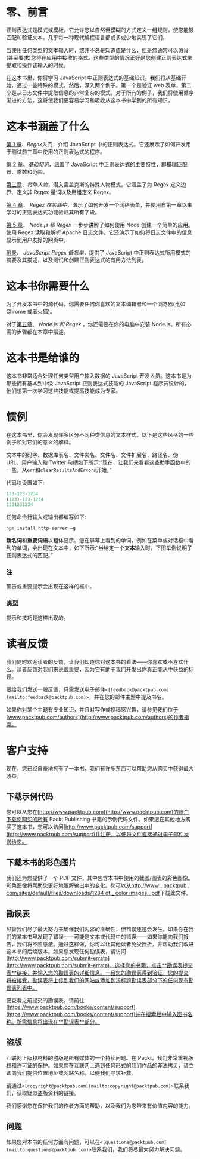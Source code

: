 # 零、前言

正则表达式是模式或模板，它允许您以自然但模糊的方式定义一组规则，使您能够匹配和验证文本。几乎每一种现代编程语言都或多或少地实现了它们。

当使用任何类型的文本输入时，您并不总是知道值是什么，但是您通常可以假设(甚至要求)您将在应用中接收的格式。这些类型的情况正好是您创建正则表达式来提取和操作该输入的时候。

在这本书里，你将学习 JavaScript 中正则表达式的基础知识。我们将从基础开始，通过一些特殊的模式，然后，深入两个例子。第一个是验证 web 表单，第二个是从日志文件中提取信息的非常复杂的模式。对于所有的例子，我们将使用循序渐进的方法，这将使我们更容易学习和吸收从这本书中学到的所有知识。

# 这本书涵盖了什么

[第 1 章](1.html "Chapter 1. Getting Started with Regex")、*Regex*入门，介绍 JavaScript 中的正则表达式。它还展示了如何开发用于测试前三章中使用的正则表达式的程序。

[第 2 章](2.html "Chapter 2. The Basics")、*基础知识*，涵盖了 JavaScript 中正则表达式的主要特性，即模糊匹配器、乘数和范围。

[第三章](3.html "Chapter 3. Special Characters")、*特殊人物*，潜入雷盖克斯的特殊人物模式。它涵盖了为 Regex 定义边界、定义非 Regex 量词以及用组定义 Regex。

[第 4 章](4.html "Chapter 4. Regex in Practice")、 *Regex 在实践中*，演示了如何开发一个网络表单，并使用自第一章以来学习的正则表达式功能验证其所有字段。

[第 5 章](5.html "Chapter 5. Node.js and Regex")、 *Node.js 和 Regex* 一步步讲解了如何使用 Node 创建一个简单的应用。使用 Regex 读取和解析 Apache 日志文件。它还演示了如何将日志文件中的信息显示到用户友好的网页中。

[附录](6.html "Appendix A. JavaScript Regex Cheat Sheet")、 *JavaScript Regex 备忘单*，提供了 JavaScript 中正则表达式所用模式的摘要及其描述，以及测试和创建正则表达式的有用方法列表。

# 这本书你需要什么

为了开发本书中的源代码，你需要任何你喜欢的文本编辑器和一个浏览器(比如 Chrome 或者火狐)。

对于[第五章](5.html "Chapter 5. Node.js and Regex")、 *Node.js 和 Regex* ，你还需要在你的电脑中安装 Node.js。所有必需的步骤都在本章中描述。

# 这本书是给谁的

这本书非常适合处理任何类型用户输入数据的 JavaScript 开发人员。这本书是为那些拥有基本到中级 JavaScript 正则表达式技能的 JavaScript 程序员设计的，他们想第一次学习这些技能或提高技能成为专家。

# 惯例

在这本书里，你会发现许多区分不同种类信息的文本样式。以下是这些风格的一些例子和对它们的意义的解释。

文本中的码字、数据库表名、文件夹名、文件名、文件扩展名、路径名、伪 URL、用户输入和 Twitter 句柄如下所示:“现在，让我们来看看这些助手函数中的一些，从`err`和`clearResultsAndErrors`开始。”

代码块设置如下:

```js
123-123-1234
(123)-123-1234
1231231234
```

任何命令行输入或输出都编写如下:

```js
npm install http-server –g

```

**新名词**和**重要词语**以粗体显示。您在屏幕上看到的单词，例如在菜单或对话框中看到的单词，会出现在文本中，如下所示:“当给定一个**文本**输入时，下图举例说明了正则表达式的匹配。”

### 注

警告或重要提示会出现在这样的框中。

### 类型

提示和技巧是这样出现的。

# 读者反馈

我们随时欢迎读者的反馈。让我们知道你对这本书的看法——你喜欢或不喜欢什么。读者反馈对我们来说很重要，因为它有助于我们开发出你真正能从中获益的标题。

要给我们发送一般反馈，只需发送电子邮件`<[feedback@packtpub.com](mailto:feedback@packtpub.com)>`，并在您的邮件主题中提及书名。

如果你对某个主题有专业知识，并且对写作或投稿感兴趣，请参见我们位于[www.packtpub.com/authors](http://www.packtpub.com/authors)的作者指南。

# 客户支持

现在，您已经自豪地拥有了一本书，我们有许多东西可以帮助您从购买中获得最大收益。

## 下载示例代码

您可以从您在[http://www.packtpub.com](http://www.packtpub.com)的账户下载您购买的所有 Packt Publishing 书籍的示例代码文件。如果您在其他地方购买了这本书，您可以访问[http://www.packtpub.com/support](http://www.packtpub.com/support)并注册，以便将文件直接通过电子邮件发送给您。

## 下载本书的彩色图片

我们还为您提供了一个 PDF 文件，其中包含本书中使用的截图/图表的彩色图像。彩色图像将帮助您更好地理解输出中的变化。您可以从[http://www . packtpub . com/sites/default/files/downloads/1234 ot _ color images . pdf](http://www.packtpub.com/sites/default/files/downloads/1234OT_ColorImages.pdf)下载此文件。

## 勘误表

尽管我们尽了最大努力来确保我们内容的准确性，但错误还是会发生。如果你在我们的某本书里发现了错误——可能是文本或代码中的错误——如果你能向我们报告，我们将不胜感激。通过这样做，你可以让其他读者免受挫折，并帮助我们改进这本书的后续版本。如果您发现任何勘误表，请访问[http://www.packtpub.com/submit-errata](http://www.packtpub.com/submit-errata)，选择您的书籍，点击**勘误表提交表**链接，并输入您的勘误表的详细信息。一旦您的勘误表得到验证，您的提交将被接受，勘误表将上传到我们的网站或添加到该标题勘误表部分下的任何现有勘误表列表中。

要查看之前提交的勘误表，请前往[https://www.packtpub.com/books/content/support](https://www.packtpub.com/books/content/support)并在搜索栏中输入图书名称。所需信息将出现在**勘误表**部分。

## 盗版

互联网上版权材料的盗版是所有媒体的一个持续问题。在 Packt，我们非常重视版权和许可证的保护。如果您在互联网上遇到任何形式的我们作品的非法拷贝，请立即向我们提供位置地址或网站名称，以便我们寻求补救。

请通过`<[copyright@packtpub.com](mailto:copyright@packtpub.com)>`联系我们，获取疑似盗版资料的链接。

我们感谢您在保护我们的作者方面的帮助，以及我们为您带来有价值内容的能力。

## 问题

如果您对本书的任何方面有问题，可以在`<[questions@packtpub.com](mailto:questions@packtpub.com)>`联系我们，我们将尽最大努力解决问题。